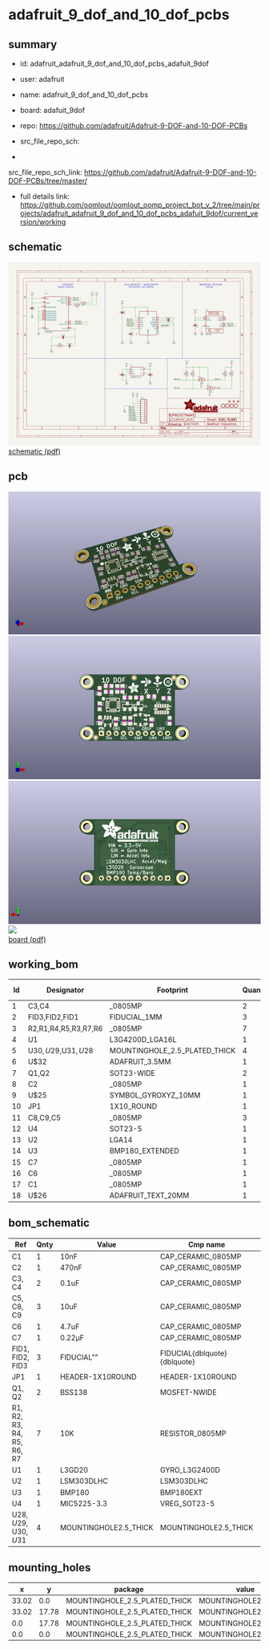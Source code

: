 # adafruit_9_dof_and_10_dof_pcbs
 
## summary 
* id: adafruit_adafruit_9_dof_and_10_dof_pcbs_adafuit_9dof
* user: adafruit
* name: adafruit_9_dof_and_10_dof_pcbs
* board: adafuit_9dof
* repo: https://github.com/adafruit/Adafruit-9-DOF-and-10-DOF-PCBs



* src_file_repo_sch: 
*
 src_file_repo_sch_link: https://github.com/adafruit/Adafruit-9-DOF-and-10-DOF-PCBs/tree/master/
* full details link: https://github.com/oomlout/oomlout_oomp_project_bot_v_2/tree/main/projects/adafruit_adafruit_9_dof_and_10_dof_pcbs_adafuit_9dof/current_version/working  

## schematic  
![](working_schematic_600.png)  
[schematic (pdf)](working_schematic.pdf)  

## pcb  
![](working_3d_600.png) 
![](working_3d_front_600.png)  
![](working_3d_back_600.png)  
![](working_600.png)  
[board (pdf)](working.pdf)  

## working_bom
| Id | Designator | Footprint | Quantity | Designation | Supplier and ref |  | None | 
| --- | --- | --- | --- | --- | --- | --- | --- | 
| 1 | C3,C4 | _0805MP | 2 | 0.1uF |  |  | [''] | 
| 2 | FID3,FID2,FID1 | FIDUCIAL_1MM | 3 | FIDUCIAL" |  |  | [''] | 
| 3 | R2,R1,R4,R5,R3,R7,R6 | _0805MP | 7 | 10K |  |  | [''] | 
| 4 | U1 | L3G4200D_LGA16L | 1 | L3GD20 |  |  | [''] | 
| 5 | U$30,U$29,U$31,U$28 | MOUNTINGHOLE_2.5_PLATED_THICK | 4 | MOUNTINGHOLE2.5_THICK |  |  | [''] | 
| 6 | U$32 | ADAFRUIT_3.5MM | 1 |  |  |  | [''] | 
| 7 | Q1,Q2 | SOT23-WIDE | 2 | BSS138 |  |  | [''] | 
| 8 | C2 | _0805MP | 1 | 470nF |  |  | [''] | 
| 9 | U$25 | SYMBOL_GYROXYZ_10MM | 1 |  |  |  | [''] | 
| 10 | JP1 | 1X10_ROUND | 1 |  |  |  | [''] | 
| 11 | C8,C9,C5 | _0805MP | 3 | 10uF |  |  | [''] | 
| 12 | U4 | SOT23-5 | 1 | MIC5225-3.3 |  |  | [''] | 
| 13 | U2 | LGA14 | 1 | LSM303DLHC |  |  | [''] | 
| 14 | U3 | BMP180_EXTENDED | 1 | BMP180 |  |  | [''] | 
| 15 | C7 | _0805MP | 1 | 0.22µF |  |  | [''] | 
| 16 | C6 | _0805MP | 1 | 4.7uF |  |  | [''] | 
| 17 | C1 | _0805MP | 1 | 10nF |  |  | [''] | 
| 18 | U$26 | ADAFRUIT_TEXT_20MM | 1 |  |  |  | [''] | 


## bom_schematic
| Ref | Qnty | Value | Cmp name | Footprint | Description | Vendor | DNP | 
| --- | --- | --- | --- | --- | --- | --- | --- | 
| C1 | 1 | 10nF | CAP_CERAMIC_0805MP | working:_0805MP |  |  |  | 
| C2 | 1 | 470nF | CAP_CERAMIC_0805MP | working:_0805MP |  |  |  | 
| C3, C4 | 2 | 0.1uF | CAP_CERAMIC_0805MP | working:_0805MP |  |  |  | 
| C5, C8, C9 | 3 | 10uF | CAP_CERAMIC_0805MP | working:_0805MP |  |  |  | 
| C6 | 1 | 4.7uF | CAP_CERAMIC_0805MP | working:_0805MP |  |  |  | 
| C7 | 1 | 0.22µF | CAP_CERAMIC_0805MP | working:_0805MP |  |  |  | 
| FID1, FID2, FID3 | 3 | FIDUCIAL"" | FIDUCIAL{dblquote}{dblquote} | working:FIDUCIAL_1MM |  |  |  | 
| JP1 | 1 | HEADER-1X10ROUND | HEADER-1X10ROUND | working:1X10_ROUND |  |  |  | 
| Q1, Q2 | 2 | BSS138 | MOSFET-NWIDE | working:SOT23-WIDE |  |  |  | 
| R1, R2, R3, R4, R5, R6, R7 | 7 | 10K | RESISTOR_0805MP | working:_0805MP |  |  |  | 
| U1 | 1 | L3GD20 | GYRO_L3G2400D | working:L3G4200D_LGA16L |  |  |  | 
| U2 | 1 | LSM303DLHC | LSM303DLHC | working:LGA14 |  |  |  | 
| U3 | 1 | BMP180 | BMP180EXT | working:BMP180_EXTENDED |  |  |  | 
| U4 | 1 | MIC5225-3.3 | VREG_SOT23-5 | working:SOT23-5 |  |  |  | 
| U$28, U$29, U$30, U$31 | 4 | MOUNTINGHOLE2.5_THICK | MOUNTINGHOLE2.5_THICK | working:MOUNTINGHOLE_2.5_PLATED_THICK |  |  |  | 


## mounting_holes
| x | y | package | value | ref | size | 
| --- | --- | --- | --- | --- | --- | 
| 33.02 | 0.0 | MOUNTINGHOLE_2.5_PLATED_THICK | MOUNTINGHOLE2.5_THICK | U$28 | m3 | 
| 33.02 | 17.78 | MOUNTINGHOLE_2.5_PLATED_THICK | MOUNTINGHOLE2.5_THICK | U$29 | m3 | 
| 0.0 | 17.78 | MOUNTINGHOLE_2.5_PLATED_THICK | MOUNTINGHOLE2.5_THICK | U$30 | m3 | 
| 0.0 | 0.0 | MOUNTINGHOLE_2.5_PLATED_THICK | MOUNTINGHOLE2.5_THICK | U$31 | m3 | 


